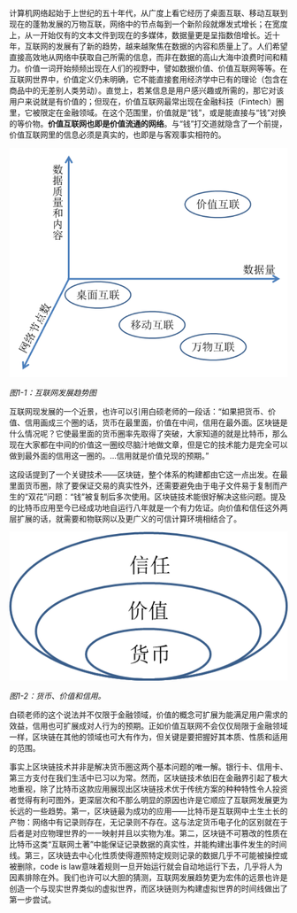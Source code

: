 计算机网络起始于上世纪的五十年代，从广度上看它经历了桌面互联、移动互联到现在的蓬勃发展的万物互联，网络中的节点每到一个新阶段就爆发式增长；在宽度上，从一开始仅有的文本文件到现在的多媒体，数据量更是呈指数倍增长。近十年，互联网的发展有了新的趋势，越来越聚焦在数据的内容和质量上了。人们希望直接高效地从网络中获取自己所需的信息，而非在数据的高山大海中浪费时间和精力。价值一词开始频频出现在人们的视野中，譬如数据价值、价值互联网等等。在互联网世界中，价值定义仍未明确，它不能直接套用经济学中已有的理论（包含在商品中的无差别人类劳动）。直觉上，若某信息是用户感兴趣或所需的，那它对该用户来说就是有价值的；但现在，价值互联网最常出现在金融科技（Fintech）圈里，它被限定在金融领域。在这个范围里，价值就是“钱”，或是能直接与“钱”对换的等价物。**价值互联网也即是价值流通的网络**。与“钱”打交道就隐含了一个前提，价值互联网里的信息必须是真实的，也即是与客观事实相符的。

![](/assets/web-develop-trending.png)

_图1-1：互联网发展趋势图_

互联网现发展的一个近景，也许可以引用白硕老师的一段话：“如果把货币、价值、信用画成三个圈的话，货币在最里面，价值在中间，信用在最外面。区块链是什么情况呢？它使最里面的货币圈率先取得了突破，大家知道的就是比特币，那么现在大家都在中间的价值这一圈绞尽脑汁地做文章，但是它的技术能力是完全可以做到最外面的信用这一圈的。…信用就是价值兑现的预期。”

这段话提到了一个关键技术——区块链，整个体系的构建都由它这一点出发。在最里面货币圈，除了要保证交易的真实性外，还需要避免由于电子文件易于复制而产生的“双花”问题：“钱”被复制后多次使用。区块链技术能很好解决这些问题。提及的比特币应用至今已经成功地自运行八年就是一个有力佐证。向价值和信任这外两层扩展的话，就需要和物联网以及更广义的可信计算环境相结合了。

![](/assets/coin-value-credit.png)

_图1-2：货币、价值和信用。_

白硕老师的这个说法并不仅限于金融领域，价值的概念可扩展为能满足用户需求的效益，信用也可扩展成对人行为的预期。正如价值互联网不会仅仅局限于金融领域一样，区块链在其他的领域也可大有作为，但关键是要把握好其本质、性质和适用的范围。

事实上区块链技术并非是解决货币圈这两个基本问题的唯一解。银行卡、信用卡、第三方支付在我们生活中已习以为常。然而，区块链技术依旧在金融界引起了极大地重视，除了比特币这款应用展现出区块链技术优于传统方案的种种特性令人投资者觉得有利可图外，更深层次和不那么明显的原因也许是它顺应了互联网发展更为长远的一些趋势。第一，区块链最为成功的应用——比特币是互联网中土生土长的产物：网络中有记录则存在，无记录则不存在。这与法定货币电子化的区别就在于后者是对应物理世界的一一映射并且以实物为准。第二，区块链不可篡改的性质在比特币这类“互联网土著”中能保证记录数据的真实性，并能构建出事件发生的时间线。第三，区块链去中心化性质使得遵照特定规则记录的数据几乎不可能被操控或被删除，code is law意味着规则一旦开始运行就会自动地运行下去，几乎将人为因素排除在外。我们也许可以大胆的猜测，互联网发展趋势更为宏伟的远景也许是创造一个与现实世界类似的虚拟世界，而区块链则为构建虚拟世界的时间线做出了第一步尝试。

